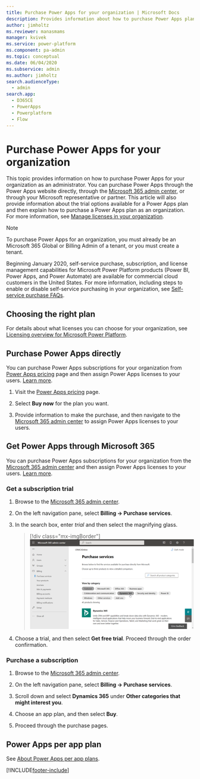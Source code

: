 ```yaml
---
title: Purchase Power Apps for your organization | Microsoft Docs
description: Provides information about how to purchase Power Apps plans.
author: jimholtz
ms.reviewer: manasmams
manager: kvivek
ms.service: power-platform
ms.component: pa-admin
ms.topic: conceptual
ms.date: 06/04/2020
ms.subservice: admin
ms.author: jimholtz
search.audienceType: 
  - admin
search.app:
  - D365CE
  - PowerApps
  - Powerplatform
  - Flow
---
```


# Purchase Power Apps for your organization

This topic provides information on how to purchase Power Apps for your organization as an administrator. You can purchase Power Apps through the Power Apps website directly, through the [Microsoft 365 admin center](https://admin.microsoft.com), or through your Microsoft representative or partner. This article will also provide information about the trial options available for a Power Apps plan and then explain how to purchase a Power Apps plan as an organization. For more information, see [Manage licenses in your organization](signup-question-and-answer.md).

> [!NOTE]
> To purchase Power Apps for an organization, you must already be an Microsoft 365 Global or Billing Admin of a tenant, or you must create a tenant.
>
> Beginning January 2020, self-service purchase, subscription, and license management capabilities for Microsoft Power Platform products (Power BI, Power Apps, and Power Automate) are available for commercial cloud customers in the United States. For more information, including steps to enable or disable self-service purchasing in your organization, see [Self-service purchase FAQs](/microsoft-365/commerce/subscriptions/self-service-purchase-faq).

## Choosing the right plan
For details about what licenses you can choose for your organization, see [Licensing overview for Microsoft Power Platform](pricing-billing-skus.md).

## Purchase Power Apps directly

You can purchase Power Apps subscriptions for your organization from [Power Apps pricing](https://powerapps.microsoft.com/pricing/) page and then assign Power Apps licenses to your users. [Learn more](/office365/admin/subscriptions-and-billing/assign-licenses-to-users?view=o365-worldwide).

1. Visit the [Power Apps pricing](https://powerapps.microsoft.com/pricing/) page.

2. Select **Buy now** for the plan you want.

3. Provide information to make the purchase, and then navigate to the [Microsoft 365 admin center](https://admin.microsoft.com) to assign Power Apps licenses to your users.

## Get Power Apps through Microsoft 365

You can purchase Power Apps subscriptions for your organization from the [Microsoft 365 admin center](https://admin.microsoft.com) and then assign Power Apps licenses to your users. [Learn more](/office365/admin/subscriptions-and-billing/assign-licenses-to-users?view=o365-worldwide).

### Get a subscription trial

1. Browse to the [Microsoft 365 admin center](https://admin.microsoft.com).

2. On the left navigation pane, select **Billing -> Purchase services**.

3. In the search box, enter *trial* and then select the magnifying glass.

   > [!div class="mx-imgBorder"] 
   > ![Search for trial.](media/purchase-services-search-trial.png "Search for trial")

4. Choose a trial, and then select **Get free trial**. Proceed through the order confirmation.

### Purchase a subscription

1. Browse to the [Microsoft 365 admin center](https://admin.microsoft.com).

2. On the left navigation pane, select **Billing -> Purchase services**.

3. Scroll down and select **Dynamics 365** under **Other categories that might interest you**.

4. Choose an app plan, and then select **Buy**.

5. Proceed through the purchase pages.

## Power Apps per app plan

See [About Power Apps per app plans](about-powerapps-perapp.md).


[!INCLUDE[footer-include](../includes/footer-banner.md)]
